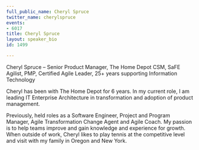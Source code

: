 ```yaml
---
full_public_name: Cheryl Spruce
twitter_name: cherylspruce
events:
- 6017
title: Cheryl Spruce
layout: speaker_bio
id: 1499

---
```

Cheryl Spruce – Senior Product Manager, The Home Depot
CSM, SaFE Agilist, PMP, Certified Agile Leader, 25+ years supporting Information Technology

Cheryl has been with The Home Depot for 6 years. In my current role, I am leading IT Enterprise Architecture in transformation and adoption of product management.

Previously, held roles as a Software Engineer, Project and Program Manager, Agile Transformation Change Agent and Agile Coach.  My passion is to help teams improve and gain knowledge and experience for growth.  
When outside of work, Cheryl likes to play tennis at the competitive level and visit with my family in Oregon and New York. 
